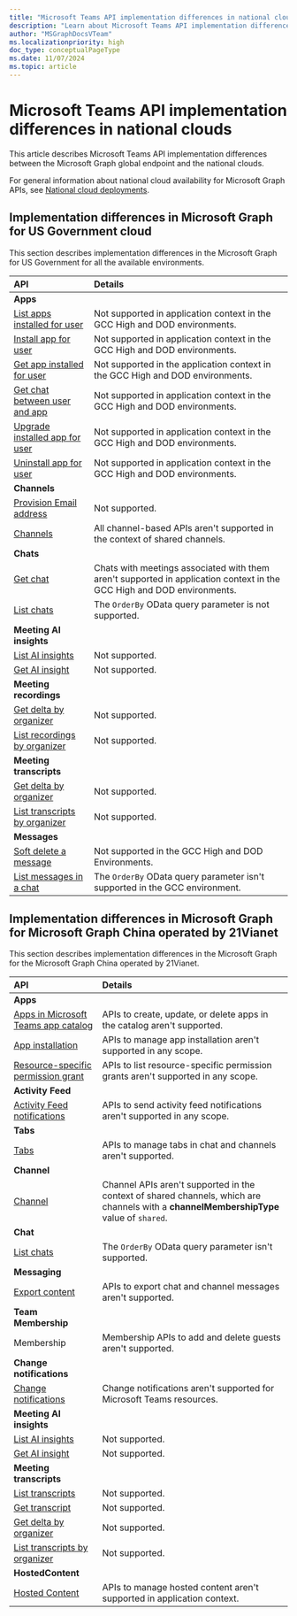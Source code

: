 ```yaml
---
title: "Microsoft Teams API implementation differences in national clouds"
description: "Learn about Microsoft Teams API implementation differences in the national clouds."
author: "MSGraphDocsVTeam"
ms.localizationpriority: high
doc_type: conceptualPageType
ms.date: 11/07/2024
ms.topic: article
---
```


# Microsoft Teams API implementation differences in national clouds

This article describes Microsoft Teams API implementation differences between the Microsoft Graph global endpoint and the national clouds.

For general information about national cloud availability for Microsoft Graph APIs, see [National cloud deployments](/graph/deployments).

## Implementation differences in Microsoft Graph for US Government cloud

This section describes implementation differences in the Microsoft Graph for US Government for all the available environments.


|API    | Details              |
|:--------------------|:---------------------------------------------------------|
| **Apps**            |                                                          |
|[List apps installed for user](/graph/api/userteamwork-list-installedapps)| Not supported in application context in the GCC High and DOD environments. |
|[Install app for user](/graph/api/userteamwork-post-installedapps)| Not supported in application context in the GCC High and DOD environments. |
|[Get app installed for user](/graph/api/userteamwork-get-installedapps)| Not supported in the application context in the GCC High and DOD environments. |
|[Get chat between user and app](/graph/api/userscopeteamsappinstallation-get-chat)| Not supported in application context in the GCC High and DOD environments. |
|[Upgrade installed app for user](/graph/api/userteamwork-teamsappinstallation-upgrade) | Not supported in application context in the GCC High and DOD environments. |
|[Uninstall app for user](/graph/api/userteamwork-delete-installedapps) | Not supported in application context in the GCC High and DOD environments. |
| **Channels**            |                                                          |
|[Provision Email address](/graph/api/channel-provisionemail) | Not supported. |
|[Channels](/graph/api/resources/channel) | All channel-based APIs aren't supported in the context of shared channels. |
| **Chats**            |                                                          |
|[Get chat](/graph/api/chat-get)| Chats with meetings associated with them aren't supported in application context in the GCC High and DOD environments. |
|[List chats](/graph/api/chat-list)| The `OrderBy` OData query parameter is not supported. |
| **Meeting AI insights**            |                                                          |
|[List AI insights](/graph/api/onlinemeeting-list-aiinsights) | Not supported. |
|[Get AI insight](/graph/api/callaiinsight-get) | Not supported. |
| **Meeting recordings**            |                                                          |
|[Get delta by organizer](/graph/api/callrecording-delta) | Not supported. |
|[List recordings by organizer](/graph/api/onlinemeeting-getallrecordings) | Not supported. |
| **Meeting transcripts**            |                                                          |
|[Get delta by organizer](/graph/api/calltranscript-delta) | Not supported. |
|[List transcripts by organizer](/graph/api/onlinemeeting-getalltranscripts) | Not supported. |
| **Messages**            |                                                          |
|[Soft delete a message](/graph/api/chatmessage-softdelete) | Not supported in the GCC High and DOD Environments. |
|[List messages in a chat](/graph/api/chat-list-messages) | The `OrderBy` OData query parameter isn't supported in the GCC environment. |

## Implementation differences in Microsoft Graph for Microsoft Graph China operated by 21Vianet

This section describes implementation differences in the Microsoft Graph for the Microsoft Graph China operated by 21Vianet.

|API    | Details              |
|:--------------------|:---------------------------------------------------------|
**Apps**            |                                                          |
[Apps in Microsoft Teams app catalog](/graph/api/resources/teamsapp) | APIs to create, update, or delete apps in the catalog aren't supported.
[App installation](/graph/api/resources/teamsappinstallation) | APIs to manage app installation aren't supported in any scope.
[Resource-specific permission grant](/graph/api/resources/resourcespecificpermissiongrant) | APIs to list resource-specific permission grants aren't supported in any scope.
**Activity Feed**            |                                                          |
| [Activity Feed notifications](/graph/teams-send-activityfeednotifications)| APIs to send activity feed notifications aren't supported in any scope. |
| **Tabs**            |                                                          |
[Tabs](/graph/api/resources/teamstab) | APIs to manage tabs in chat and channels aren't supported.
| **Channel**            |                                                          |
[Channel](/graph/api/resources/channel) | Channel APIs aren't supported in the context of shared channels, which are channels with a **channelMembershipType** value of `shared`.
| **Chat**            |                                                          |
|[List chats](/graph/api/chat-list)| The `OrderBy` OData query parameter isn't supported. |
| **Messaging**            |                                                          |
[Export content](/microsoftteams/export-teams-content) | APIs to export chat and channel messages aren't supported. 
| **Team Membership**            |                                                          |
Membership | Membership APIs to add and delete guests aren't supported.
| **Change notifications**            |                                                          |
[Change notifications](/graph/api/resources/webhooks) | Change notifications aren't supported for Microsoft Teams resources. 
| **Meeting AI insights**            |                                                          |
|[List AI insights](/graph/api/onlinemeeting-list-aiinsights) | Not supported. |
|[Get AI insight](/graph/api/callaiinsight-get) | Not supported. |
| **Meeting transcripts**            |                                                          |
|[List transcripts](/graph/api/onlinemeeting-list-transcripts) | Not supported. |
|[Get transcript](/graph/api/calltranscript-get) | Not supported. |
|[Get delta by organizer](/graph/api/calltranscript-delta) | Not supported. |
|[List transcripts by organizer](/graph/api/onlinemeeting-getalltranscripts) | Not supported. |
| **HostedContent**            |                                                          |
[Hosted Content](/graph/api/chatmessagehostedcontent-get) | APIs to manage hosted content aren't supported in application context. 

